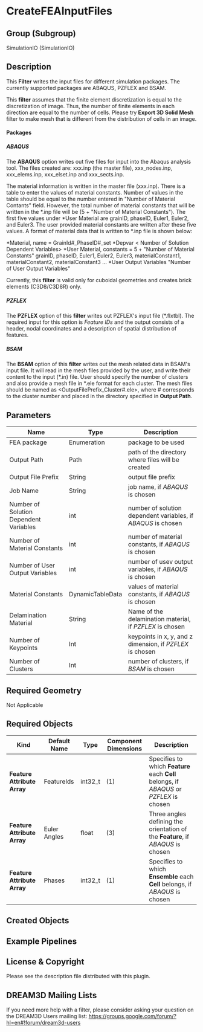# CreateFEAInputFiles #


## Group (Subgroup) ##

SimulationIO (SimulationIO)

## Description ##

This **Filter** writes the input files for different simulation packages. The currently supported packages are ABAQUS, PZFLEX and BSAM. 

This **filter** assumes that the finite element discretization is equal to the discretization of image. Thus, the number of finite elements in each direction are equal to the number of cells. Please try **Export 3D Solid Mesh** filter to make mesh that is different from the distribution of cells in an image.

#### Packages ####

##### ABAQUS #####
The **ABAQUS** option writes out five files for input into the Abaqus analysis tool. The files created are: xxx.inp (the master file), xxx_nodes.inp, xxx_elems.inp, xxx_elset.inp and xxx_sects.inp. 

The material information is written in the master file (xxx.inp). There is a table to enter the values of material constants. Number of values in the table should be equal to the number entered in "Number of Material Contants" field. However, the total number of material constants that will be written in the *.inp file will be (5 + "Number of Material Constants"). The first five values under *User Material are grainID, phaseID, Euler1, Euler2, and Euler3. The user provided material constants are written after these five values. A format of material data that is written to *.inp file is shown below:

*Material, name = GrainId#_PhaseID#_set
*Depvar
< Number of Solution Dependent Variables>
*User Material, constants = 5 + "Number of Material Constants"
grainID, phaseID, Euler1, Euler2, Euler3, materialConstant1, materialConstant2, materialConstant3
...
*User Output Variables
"Number of User Output Variables"

Currently, this **filter** is valid only for cuboidal geometries and creates brick elements (C3D8/C3D8R) only.

##### PZFLEX #####
The **PZFLEX** option of this **filter** writes out PZFLEX's input file (*.flxtbl). The required input for this option is *Feature IDs* and the output consists of a header, nodal coordinates and a description of spatial distribution of features.

##### BSAM #####
The **BSAM** option of this **filter** writes out the mesh related data in BSAM's input file. It will read in the mesh files provided by the user, and write their content to the input (*.in) file. User should specify the number of clusters and also provide a mesh file in *.ele format for each cluster. The mesh files should be named as <OutputFilePrefix_Cluster#.ele>, where # corresponds to the cluster number and placed in the directory specified in **Output Path**.

## Parameters ##

| Name | Type | Description |
|------|------|------|
| FEA package | Enumeration | package to be used |
| Output Path | Path | path of the directory where files will be created |
| Output File Prefix | String | output file prefix |
| Job Name | String | job name, if _ABAQUS_ is chosen |
| Number of Solution Dependent Variables | int | number of solution dependent variables, if _ABAQUS_ is chosen |
| Number of Material Constants | int | number of material constants, if _ABAQUS_ is chosen |
| Number of User Output Variables | int | number of usev output variables, if _ABAQUS_ is chosen |
| Material Constants | DynamicTableData | values of material constants, if _ABAQUS_ is chosen |
| Delamination Material | String | Name of the delamination material, if _PZFLEX_ is chosen |
| Number of Keypoints | Int | keypoints in x, y, and z dimension, if _PZFLEX_ is chosen |
| Number of Clusters | Int | number of clusters, if _BSAM_ is chosen |

## Required Geometry ##

 Not Applicable

## Required Objects ##

| Kind | Default Name | Type | Component Dimensions | Description |
|------|--------------|-------------|---------|-----|
| **Feature Attribute Array** | FeatureIds | int32_t | (1) |  Specifies to which **Feature** each **Cell** belongs, if _ABAQUS_ or _PZFLEX_ is chosen |
| **Feature Attribute Array** | Euler Angles | float | (3) | Three angles defining the orientation of the **Feature**, if _ABAQUS_ is chosen |
| **Feature Attribute Array** | Phases | int32_t | (1) |  Specifies to which **Ensemble** each **Cell** belongs, if _ABAQUS_ is chosen |

## Created Objects ##

## Example Pipelines ##

## License & Copyright ##

Please see the description file distributed with this plugin.

## DREAM3D Mailing Lists ##

If you need more help with a filter, please consider asking your question on the DREAM3D Users mailing list:
https://groups.google.com/forum/?hl=en#!forum/dream3d-users